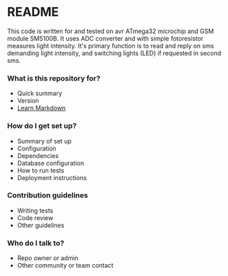 # README #

This code is written for and tested on avr ATmega32 microchip and GSM module SM5100B. It uses ADC converter and with simple fotoresistor measures light intensity. It's primary function is to read and reply on sms demanding light intensity, and switching lights (LED) if requested in second sms.



### What is this repository for? ###

* Quick summary
* Version
* [Learn Markdown](https://bitbucket.org/tutorials/markdowndemo)

### How do I get set up? ###

* Summary of set up
* Configuration
* Dependencies
* Database configuration
* How to run tests
* Deployment instructions

### Contribution guidelines ###

* Writing tests
* Code review
* Other guidelines

### Who do I talk to? ###

* Repo owner or admin
* Other community or team contact
